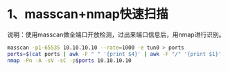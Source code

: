 # 1、masscan+nmap快速扫描

说明：使用masscan做全端口开放检测，过出来端口信息后，用nmap进行识别。


```bash
masscan -p1-65535 10.10.10.10 --rate=1000 -e tun0 > ports
ports=$(cat ports | awk -F " " '{print $4}' | awk -F "/" '{print $1}' | sort -n | tr '\n' ',' | sed 's/,$//')
nmap -Pn -A -sV -sC -p$ports 10.10.10.10
```

